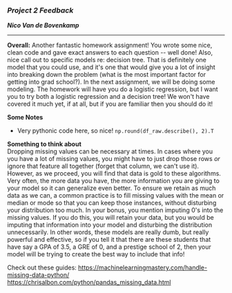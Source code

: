 ### ***Project 2 Feedback***

***Nico Van de Bovenkamp***

***

**Overall:** Another fantastic homework assignment! You wrote some nice, clean code and gave exact answers to each question -- well done! Also, nice call out to specific models re: decision tree. That is definitely one model that you could use, and it's one that would give you a lot of insight into breaking down the problem (what is the most important factor for getting into grad school?). In the next assignment, we will be doing some modeling. The homework will have you do a logistic regression, but I want you to try both a logistic regression and a decision tree! We won't have covered it much yet, if at all, but if you are familiar then you should do it!


**Some Notes**

* Very pythonic code here, so nice! `np.round(df_raw.describe(), 2).T`

**Something to think about**  
Dropping missing values can be necessary at times. In cases where you you have a lot of missing values, you might have to just drop those rows *or* ignore that feature all together (forget that column, we can't use it). However, as we proceed, you will find that data is gold to these algorithms. Very often, the more data you have, the more information you are giving to your model so it can generalize even better. To ensure we retain as much data as we can, a common practice is to fill missing values with the mean or median or mode so that you can keep those instances, without disturbing your distribution too much. In your bonus, you mention imputing 0's into the missing values. If you do this, you will retain your data, but you would be imputing that information into your model and disturbing the distribution unnecessarily. In other words, these models are really dumb, but really powerful and effective, so if you tell it that there are these students that have say a GPA of 3.5, a GRE of 0, and a prestige school of 2, then your model will be trying to create the best way to include that info!

Check out these guides:
https://machinelearningmastery.com/handle-missing-data-python/
https://chrisalbon.com/python/pandas_missing_data.html
